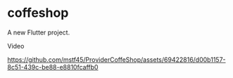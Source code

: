 # coffeshop

A new Flutter project.

Video


https://github.com/mstf45/ProviderCoffeShop/assets/69422816/d00b1157-8c51-439c-be88-e8810fcaffb0


